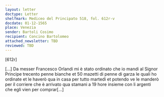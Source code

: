 ```yaml
---
layout: letter
doctype: Letter
shelfmark: Mediceo del Principato 518, fol. 612r-v
docdate: 01-12-1565
place: Venezia
sender: Bartoli Cosimo
recipient: Concino Bartolomeo
attached_newsletter: TBD
reviewed: TBD
---
```


[612r]  
  
[...] Da messer Francesco Orlandi mi è stato ordinato che io mandi al Signor Principe trecento penne bianche et 50 mazetti di penne di garza le quali ho ordinate et le haverò qua in casa per tutto martedì et potendo ve le manderò per il corriere che è arrivato qua stamani a 19 hore insieme con li argenti che egli vien per comprar[...]  

